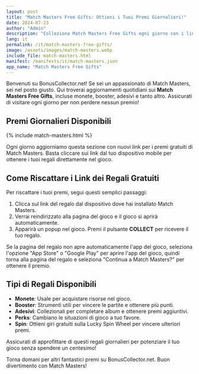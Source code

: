 ```yaml
---
layout: post
title: "Match Masters Free Gifts: Ottieni i Tuoi Premi Giornalieri!"
date: 2024-07-23
author: "Admin"
description: "Colleziona Match Masters Free Gifts ogni giorno con i link sicuri e aggiornati. Ottieni regali gratuiti per migliorare la tua esperienza di gioco."
lang: it
permalink: /it/match-masters-free-gifts/
image: /assets/images/match-masters.webp
include_file: match-masters.html
manifest: /manifests/it/match-masters.json
app_name: "Match Masters Free Gifts"
---
```


Benvenuti su BonusCollector.net! Se sei un appassionato di Match Masters, sei nel posto giusto. Qui troverai aggiornamenti quotidiani sui **Match Masters Free Gifts**, incluse monete, booster, adesivi e tanto altro. Assicurati di visitare ogni giorno per non perdere nessun premio!

## Premi Giornalieri Disponibili

{% include match-masters.html %}

Ogni giorno aggiorniamo questa sezione con nuovi link per i premi gratuiti di Match Masters. Basta cliccare sui link dal tuo dispositivo mobile per ottenere i tuoi regali direttamente nel gioco.

## Come Riscattare i Link dei Regali Gratuiti

Per riscattare i tuoi premi, segui questi semplici passaggi:
1. Clicca sul link del regalo dal dispositivo dove hai installato Match Masters.
2. Verrai reindirizzato alla pagina del gioco e il gioco si aprirà automaticamente.
3. Apparirà un popup nel gioco. Premi il pulsante **COLLECT** per ricevere il tuo regalo.

Se la pagina del regalo non apre automaticamente l'app del gioco, seleziona l'opzione "App Store" o "Google Play" per aprire l'app del gioco, quindi torna alla pagina del regalo e seleziona "Continua a Match Masters?" per ottenere il premio.

## Tipi di Regali Disponibili

- **Monete**: Usale per acquistare risorse nel gioco.
- **Booster**: Strumenti utili per vincere le partite e ottenere più punti.
- **Adesivi**: Collezionali per completare album e ottenere premi aggiuntivi.
- **Perks**: Cambiano le situazioni di gioco a tuo favore.
- **Spin**: Ottieni giri gratuiti sulla Lucky Spin Wheel per vincere ulteriori premi.

Assicurati di approfittare di questi regali giornalieri per potenziare il tuo gioco senza spendere un centesimo!

Torna domani per altri fantastici premi su BonusCollector.net. Buon divertimento con Match Masters!